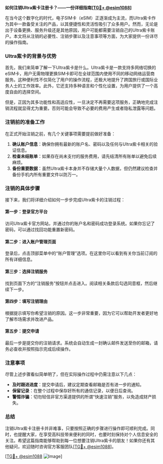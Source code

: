 **如何注销Ultra紫卡注册卡？——一份详细指南[[TG💪+ @esim1088](https://t.me/s/esim1088)]**

在当今这个数字化的时代，电子SIM卡（eSIM）正逐渐成为主流，而Ultra紫卡作为其中一款备受关注的产品，以其便捷性和灵活性吸引了众多用户。然而，无论是出于设备更换、服务升级还是其他原因，用户可能都需要注销自己的Ultra紫卡账户。本文将从注销的必要性、注销步骤以及注意事项等方面，为大家提供一份详尽的操作指南。

### Ultra紫卡的背景与优势

首先，我们来简单了解一下Ultra紫卡是什么。Ultra紫卡是一款支持多网络切换的eSIM卡，用户无需物理更换SIM卡即可在全球范围内使用不同的移动网络运营商服务。这种便利性不仅简化了用户的操作流程，还极大地提升了跨国旅行或国际业务人士的工作效率。此外，它还支持多种语言和个性化设置，为用户提供了一个高度自由的选择空间。

但是，正因为其多功能性和高适应性，一旦决定不再需要这项服务，正确地完成注销流程就显得尤为重要。否则可能会导致不必要的费用产生或者隐私泄露等问题。

### 注销前的准备工作

在正式开始注销之前，有几个关键事项需要提前做好准备：

1. **确认账户信息**：确保你拥有最新的账户名、密码以及任何与Ultra紫卡相关的验证信息。
2. **检查未结账单**：如果存在尚未支付的服务费用，请先结清所有账单以避免后续麻烦。
3. **备份重要数据**：虽然Ultra紫卡本身并不存储大量个人数据，但仍然建议检查并备份手机内所有重要文件以防万一。

### 注销的具体步骤

接下来，我们将详细介绍如何一步步完成Ultra紫卡的注销过程：

#### 第一步：登录官方平台
访问Ultra紫卡官方网站，并通过你的账户名和密码成功登录系统。如果你忘记了密码，可以通过找回功能重置新密码。

#### 第二步：进入账户管理页面
登录后，点击顶部菜单中的“账户管理”选项。在这里你可以看到有关你当前订阅的所有详细信息。

#### 第三步：选择注销服务
找到页面下方的“注销服务”按钮并点击进入。阅读相关条款后勾选同意框，然后继续下一步。

#### 第四步：填写注销理由
根据提示填写你希望注销的原因。这一步非常重要，因为它可以帮助开发者更好地了解市场需求并改进产品。

#### 第五步：提交申请
最后一步是提交你的注销请求。系统会自动生成一封确认邮件发送至你的邮箱，请务必查收并按照指示完成后续操作。

### 注意事项

尽管上述步骤看似简单明了，但在实际操作过程中仍需注意以下几点：

- **及时跟进进度**：提交申请后，建议定期查看邮箱是否有进一步的通知。
- **保留记录**：在整个过程中保存好所有的通信记录，以便日后查询。
- **警惕诈骗**：切勿轻信非官方渠道提供的所谓“快速注销”服务，以免造成财产损失。

### 总结

注销Ultra紫卡注册卡并非难事，只要按照正确的步骤进行操作即可顺利完成。同时，也提醒大家，在享受高科技带来便利的同时，也要时刻保持对个人信息安全的关注。希望这篇指南能够帮助到每一位想要注销Ultra紫卡的朋友！如果你还有其他疑问，欢迎随时咨询官方客服团队[[TG💪+ @esim1088](https://t.me/s/esim1088)]。

[[TG💪+ @esim1088](https://t.me/s/esim1088) ![Image](https://i.postimg.cc/4NQfJmqS/Snipaste-2025-05-13-00-14-12.png)]